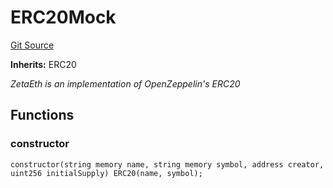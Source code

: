 # ERC20Mock
[Git Source](https://github.com/zeta-chain/protocol-contracts/blob/3bb9d457957aef905a86b30e0813a459014e0a7e/contracts/evm/testing/ERC20Mock.sol)

**Inherits:**
ERC20

*ZetaEth is an implementation of OpenZeppelin's ERC20*


## Functions
### constructor


```solidity
constructor(string memory name, string memory symbol, address creator, uint256 initialSupply) ERC20(name, symbol);
```

